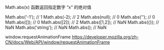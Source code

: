 Math.abs(x) 函数返回指定数字 “x“ 的绝对值

Math.abs('-1');     // 1
Math.abs(-2);       // 2
Math.abs(null);     // 0
Math.abs('');       // 0
Math.abs([]);       // 0
Math.abs([2]);      // 2
Math.abs([1,2]);    // NaN
Math.abs({});       // NaN
Math.abs('string'); // NaN
Math.abs();         // NaN




window.requestAnimationFrame
https://developer.mozilla.org/zh-CN/docs/Web/API/window/requestAnimationFrame
